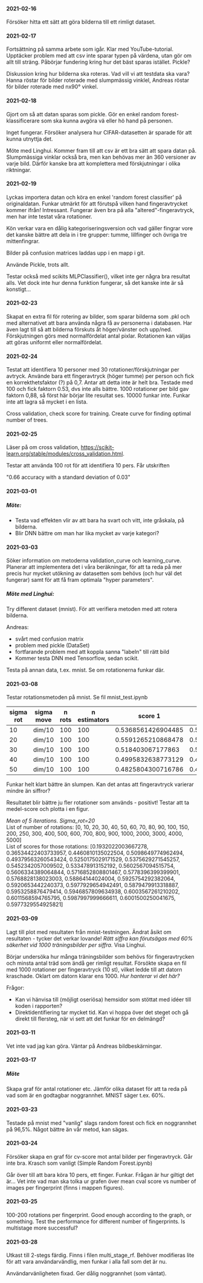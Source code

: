 #### 2021-02-16
Försöker hitta ett sätt att göra bilderna till ett rimligt dataset.

#### 2021-02-17
Fortsättning på samma arbete som igår. Klar med YouTube-tutorial. Upptäcker problem med att csv inte sparar typen på värdena, utan gör om allt till sträng. Påbörjar fundering kring hur det bäst sparas istället. Pickle?

Diskussion kring hur bilderna ska roteras. Vad vill vi att testdata ska vara? Hanna röstar för bilder roterade med slumpmässig vinklel, Andreas röstar för bilder roterade med nx90&deg; vinkel.

#### 2021-02-18
Gjort om så att datan sparas som pickle.
Gör en enkel random forest-klassificerare som ska kunna avgöra vä eller hö hand på personen.

Inget fungerar. Försöker analysera hur CIFAR-datasetten är sparade för att kunna utnyttja det.

Möte med Linghui. Kommer fram till att csv är ett bra sätt att spara datan på. Slumpmässiga vinklar också bra, men kan behövas mer än 360 versioner av varje bild. Därför kanske bra att komplettera med förskjutningar i olika riktningar.

#### 2021-02-19
Lyckas importera datan och köra en enkel 'random forest classifier' på originaldatan. Funkar utmärkt för att förutspå vilken hand fingeravtrycket kommer ifrån! Intressant. Fungerar även bra på alla "altered"-fingeravtryck, men har inte testat våra rotationer.

Kön verkar vara en dålig kategoriseringsversion och vad gäller fingrar vore det kanske bättre att dela in i tre grupper: tumme, lillfinger och övriga tre mittenfingrar.

Bilder på confusion matrices laddas upp i en mapp i git.

Använde Pickle, trots allt.

Testar också med scikits MLPClassifier(), vilket inte ger några bra resultat alls. Vet dock inte hur denna funktion fungerar, så det kanske inte är så konstigt...

#### 2021-02-23
Skapat en extra fil för rotering av bilder, som sparar bilderna som .pkl och med alternativet att bara använda några få av personerna i databasen. Har även lagt till så att bilderna förskuts åt höger/vänster och upp/ned. Förskjutningen görs med normalfördelat antal pixlar. Rotationen kan väljas att göras uniformt eller normalfördelat.

#### 2021-02-24
Testat att identifiera 10 personer med 30 rotationer/förskjutningar per avtryck. Använde bara ett fingeravtryck (höger tumme) per person och fick en korrekthetsfaktor (?) på 0,7. Antar att detta inte är helt bra. Testade med 100 och fick faktorn 0.53, dvs inte alls bättre. 1000 rotationer per bild gav faktorn 0,88, så först här börjar lite resultat ses. 10000 funkar inte. Funkar inte att lagra så mycket i en lista.

Cross validation, check score for training.
Create curve for finding optimal number of trees.

#### 2021-02-25
Läser på om cross validation, https://scikit-learn.org/stable/modules/cross_validation.html.

Testar att använda 100 rot för att identifiera 10 pers. Får utskriften

"0.66 accuracy with a standard deviation of 0.03"

#### 2021-03-01
##### Möte:
<ul>
  <li>Testa vad effekten vlir av att bara ha svart och vitt, inte gråskala, på bilderna. </li>
  <li>Blir DNN bättre om man har lika mycket av varje kategori?</li>
</ul>

#### 2021-03-03
Söker information om metoderna validation_curve och learning_curve. Planerar att implementera det i våra beräkningar, för att ta reda på mer precis hur mycket utökning av datasetten som behövs (och hur väl det fungerar) samt för att få fram optimala "hyper parameters".

##### Möte med Linghui:
Try different dataset (mnist). För att verifiera metoden med att rotera bilderna.

Andreas:
<ul>
  <li> svårt med confusion matrix</li>
  <li> problem med pickle (DataSet)</li>
  <li> fortfarande problem med att koppla sanna "labeln" till rätt bild </li>
  <li> Kommer testa DNN med Tensorflow, sedan scikit. </li>
</ul>

Testa på annan data, t.ex. mnist. Se om rotationerna funkar där.

#### 2021-03-08
Testar rotationsmetoden på mnist. Se fil mnist_test.ipynb

sigma rot | sigma move | n rots | n estimators| score 1 | score 2 | score 3 | score 4 | score 5 |
--- | --- | --- | --- | --- | --- | --- | --- | --- |
10 | dim/10 | 100 | 100 | 0.5368561426904485 | 0.5785797632938823 | 0.5736622770461743 | 0.5455909318219704 | 0.5465410901816969 |
20 | dim/10 | 100 | 100 | 0.5591265210868478 | 0.5716452742123688 | 0.540006667777963 | 0.5508918153025504 | 0.56209368228038 |
30 | dim/10 | 100 | 100 | 0.518403067177863 | 0.540006667777963 | 0.5348224704117353 | 0.4895315885980997 | 0.5327054509084848 |
40 | dim/10 | 100 | 100 | 0.4995832638773129 | 0.4977496249374896 | 0.5354392398733122 | 0.5176862810468411 | 0.5226871145190866 |
50 | dim/10 | 100 | 100 | 0.4825804300716786 | 0.4944990831805301 | 0.4912652108684781 | 0.4489414902483747 | 0.46512752125354223 |

Funkar helt klart bättre än slumpen. Kan det antas att fingeravtryck varierar mindre än siffror?

Resultatet blir bättre ju fler rotationer som används - positivt! Testar att ta medel-score och plotta i en figur.

<i>Mean of 5 iterations. Sigma_rot=20</i><br>
List of number of rotations:
[0, 10, 20, 30, 40, 50, 60, 70, 80, 90, 100, 150, 200, 250, 300, 400, 500, 600, 700, 800, 900, 1000, 2000, 3000, 4000, 5000]<br>
List of scores for those rotations:
[0.1932022003667278, 0.36534422403733957, 0.4460810135022504, 0.5098649774962494, 0.49379563260543424, 0.5250175029171529, 0.5375629271545257, 0.5452342057009502, 0.533478913152192, 0.5602567094515754, 0.5606334389064844, 0.5716852808801467, 0.5778396399399901, 0.5768828138023003, 0.58864144024004, 0.5925754292382064, 0.5920653442240373, 0.5977929654942491, 0.5879479913318887, 0.5953258876479414, 0.5946857809634938, 0.6003567261210202, 0.6011568594765795, 0.5987997999666611, 0.6001500250041675, 0.5977329554925821]

#### 2021-03-09
Lagt till plot med resultaten från mnist-testningen. Ändrat åsikt om resultaten - tycker det verkar lovande! <i>Rätt siffra kan förutsägas med 60% säkerhet vid 1000 träningsbilder per siffra.</i> Visa Linghui.

Börjar undersöka hur många träningsbilder som behövs för fingeravtrycken och minsta antal träd som ändå ger rimligt resultat. Försökte skapa en fil med 1000 rotationer per fingeravtryck (10 st), vilket ledde till att datorn kraschade. Oklart om datorn klarar ens 1000. <i>Hur hanterar vi det här?</i>

Frågor:
<ul>
  <li>Kan vi hänvisa till (möjligt oseriösa) hemsidor som stöttat med idéer till koden i rapporten?</li>
  <li>Direktidentifiering tar mycket tid. Kan vi hoppa över det steget och gå direkt till flersteg, när vi sett att det funkar för en delmängd?</li>
</ul>

#### 2021-03-11
Vet inte vad jag kan göra. Väntar på Andreas bildbeskärningar.

#### 2021-03-17
##### Möte
Skapa graf för antal rotationer etc.
Jämför olika dataset för att ta reda på vad som är en godtagbar noggrannhet. MNIST säger t.ex. 60%.

#### 2021-03-23
Testade på mnist med "vanlig" slags random forest och fick en noggrannhet på 96,5%. Något bättre än vår metod, kan sägas.

#### 2021-03-24
Försöker skapa en graf för cv-score mot antal bilder per fingeravtryck. Går inte bra. Krasch som vanligt (Simple Random Forest.ipynb)

Går över till att bara köra 10 pers, ett finger. Funkar. Frågan är hur giltigt det är... Vet inte vad man ska tolka ur grafen över mean cval score vs number of images per fingerprint (finns i mappen figures).

#### 2021-03-25
100-200 rotations per fingerprint. Good enough according to the graph, or something. Test the performance for different number of fingerprints. Is multistage more successful?

#### 2021-03-28
Utkast till 2-stegs färdig. Finns i filen multi_stage_rf. Behöver modifieras lite för att vara användarvändlig, men funkar i alla fall som det är nu.

Användarvänligheten fixad. Ger dålig noggrannhet (som väntat).
